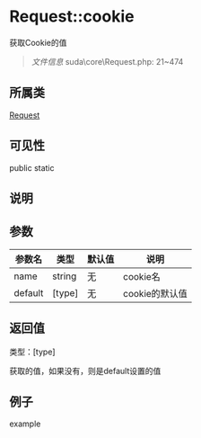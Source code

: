 # Request::cookie

获取Cookie的值

> *文件信息* suda\core\Request.php: 21~474

## 所属类 

[Request](../Request.md)

## 可见性

 public static

## 说明




## 参数


| 参数名 | 类型 | 默认值 | 说明 |
|--------|-----|-------|-------|
| name |  string | 无 |  cookie名 |
| default |  [type] | 无 |  cookie的默认值 |



## 返回值

类型：[type]

 获取的值，如果没有，则是default设置的值



## 例子

example